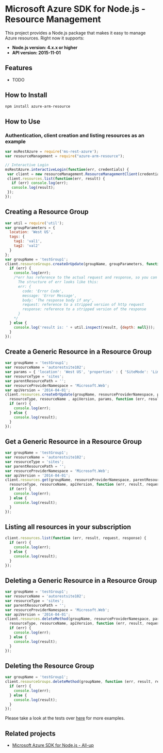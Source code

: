 # Microsoft Azure SDK for Node.js - Resource Management

This project provides a Node.js package that makes it easy to manage Azure resources. Right now it supports:
- **Node.js version: 4.x.x or higher**
- **API version: 2015-11-01**

## Features

 - TODO

## How to Install

```bash
npm install azure-arm-resource
```

## How to Use

### Authentication, client creation and listing resources as an example

 ```javascript
 var msRestAzure = require('ms-rest-azure');
 var resourceManagement = require("azure-arm-resource");
 
 // Interactive Login
 msRestAzure.interactiveLogin(function(err, credentials) {
  var client = new resourceManagement.ResourceManagementClient(credentials, 'your-subscription-id');
  client.resources.list(function(err, result) {
    if (err) console.log(err);
    console.log(result);
  });
 });
 ```

## Creating a Resource Group

```javascript
var util = require('util');
var groupParameters = {
  location: 'West US',
  tags: {
    tag1: 'val1',
    tag2: 'val2'
  }
};
var groupName = 'testGroup1';
client.resourceGroups.createOrUpdate(groupName, groupParameters, function (err, result, request, response) {
  if (err) {
    console.log(err);
    /*err has reference to the actual request and response, so you can see what was sent and received on the wire.
      The structure of err looks like this:
      err: {
        code: 'Error Code',
        message: 'Error Message',
        body: 'The response body if any',
        request: reference to a stripped version of http request
        response: reference to a stripped version of the response
      }
    */
  } else {
    console.log('result is: ' + util.inspect(result, {depth: null}));
  }
});
```

## Create a Generic Resource in a Resource Group

```javascript
var groupName = 'testGroup1';
var resourceName = 'autorestsite102';
var params = { 'location': 'West US', 'properties' : { 'SiteMode': 'Limited', 'ComputeMode': 'Shared' }, 'Name': resourceName };
var resourceType = 'sites';
var parentResourcePath = '';
var resourceProviderNamespace = 'Microsoft.Web';
var apiVersion = '2014-04-01';
client.resources.createOrUpdate(groupName, resourceProviderNamespace, parentResourcePath, 
  resourceType, resourceName , apiVersion, params, function (err, result, request, response) {
  if (err) {
    console.log(err);
  } else {
    console.log(result);
  }
});
```

## Get a Generic Resource in a Resource Group

```javascript
var groupName = 'testGroup1';
var resourceName = 'autorestsite102';
var resourceType = 'sites';
var parentResourcePath = '';
var resourceProviderNamespace = 'Microsoft.Web';
var apiVersion = '2014-04-01';
client.resources.get(groupName, resourceProviderNamespace, parentResourcePath, 
  resourceType, resourceName, apiVersion, function (err, result, request, response) {
  if (err) {
    console.log(err);
  } else {
    console.log(result);
  }
});
```

## Listing all resources in your subscription

```javascript
client.resources.list(function (err, result, request, response) {
  if (err) {
    console.log(err);
  } else {
    console.log(result);
  }
});
```

## Deleting a Generic Resource in a Resource Group

```javascript
var groupName = 'testGroup1';
var resourceName = 'autorestsite102';
var resourceType = 'sites';
var parentResourcePath = '';
var resourceProviderNamespace = 'Microsoft.Web';
var apiVersion = '2014-04-01';
client.resources.deleteMethod(groupName, resourceProviderNamespace, parentResourcePath, 
  resourceType, resourceName, apiVersion, function (err, result, request, response) {
  if (err) {
    console.log(err);
  } else {
    console.log(result);
  }
});
```

## Deleting the Resource Group

```javascript
var groupName = 'testGroup1';
client.resourceGroups.deleteMethod(groupName, function (err, result, request, response) {
  if (err) {
    console.log(err);
  } else {
    console.log(result);
  }
});
```
Please take a look at the tests over [here](https://github.com/Azure/azure-sdk-for-node/tree/autorest/test/services/resourceManagement) for more examples.

## Related projects

- [Microsoft Azure SDK for Node.js - All-up](https://github.com/Azure/azure-sdk-for-node)
